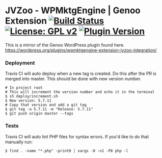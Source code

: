 #  JVZoo - WPMktgEngine | Genoo Extension [![Build Status](https://travis-ci.org/genoo-source/wp-wpmktgengine-extension-jvzoo-integration.svg?branch=master)](https://travis-ci.org/genoo-source/wp-wpmktgengine-extension-jvzoo-integration) [![License: GPL v2](https://img.shields.io/badge/License-GPL%20v2-blue.svg)](https://www.gnu.org/licenses/old-licenses/gpl-2.0.en.html) [![Plugin Version](https://img.shields.io/wordpress/plugin/v/wpmktgengine-extension-jvzoo-integration.svg)](https://wordpress.org/plugins/wpmktgengine-extension-jvzoo-integration)


This is a mirror of the Genoo WordPress plugin found here. https://wordpress.org/plugins/wpmktgengine-extension-jvzoo-integration/

### Deployment

Travis CI will auto deploy when a new tag is created. Do this after the PR is merged into master. This should be done with new version number.

~~~~
# In project root
# This will increment the version number and echo it in the terminal
$ sh deploy/increment.sh
$ New version: 5.7.11
# Copy that version and add a git tag
$ git tag -a 5.7.11 -m "Release: 5.7.11"
$ git push origin master --tags
~~~~

### Tests

Travis CI will auto lint PHP files for syntax errors. If you'd like to do that manually run:

~~~~
$ find . -name "*.php" -print0 | xargs -0 -n1 -P8 php -l
~~~~
